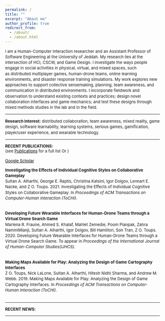 ```yaml
---
permalink: /
title: ""
excerpt: "About me"
author_profile: true
redirect_from: 
  - /about/
  - /about.html
---
```

  
<font size="-1">

<p style="line-height:140%">I am a Human-Computer Interaction researcher and an Assistant Professor of Software Engineering at the University of Jeddah. My research lies at the intersection of HCI, CSCW, and Game Design. I investigate the ways people engage in social activities in physical, virtual, and mixed spaces, such as distributed multiplayer games, human-drone teams, online learning environments, and disaster response training simulations. My work explores new approaches to support collective sensemaking, planning, team awareness, and communication in distributed environments. I incorporate fieldwork and observation to understand existing contexts and practices; design novel collaboration interfaces and game mechanics; and test these designs through mixed methods studies in the lab and in the field.</p>

<hr />

<p style="line-height:140%"><strong>Research Interest:</strong> distributed collaboration, team awareness, mixed reality, <span class="lt-line-clamp__line lt-line-clamp__line--last">game design, software learnability, learning systems, </span>serious games, gamification, player/<span class="lt-line-clamp__line">user experience,</span> and <span class="lt-line-clamp__line lt-line-clamp__line--last">wearable technology.</span>

<hr />

<strong>RECENT PUBLICATIONS:</strong> <br>
(see <a href="https://salharthi.github.io/Mypage/publications/" style="color:black">Publications</a> for a full list Or ) <br><br> <a href="https://scholar.google.com/citations?user=rqLNHCIAAAAJ&hl=en" style="color:black">Google Scholar</a>

<p style="line-height:140%"><strong>Investigating the Effects of Individual Cognitive Styles on Collaborative Gameplay</strong><br> Sultan A. Alharthi, George E. Raptis, Christina Katsini, Igor Dolgov, Lennart E. Nacke, and Z O. Toups. 2021. Investigating the Effects of Individual Cognitive Styles on Collaborative Gameplay. In <em>Proceedings of ACM Transactions on Computer-Human Interaction (ToCHI)</em>. <br><br>

<p style="line-height:140%"><strong>Developing Future Wearable Interfaces for Human-Drone Teams through a Virtual Drone Search Game</strong><br>Marlena R. Fraune, Ahmed S. Khalaf, Mahlet Zemedie, Poom Pianpak, Zahra NaminiMianji, Sultan A. Alharthi, Igor Dolgov, Bill Hamilton, Son Tran, Z O. Toups. 2020. Developing Future Wearable Interfaces for Human-Drone Teams through a Virtual Drone Search Game. To appear in <em>Proceedings of the International Journal of Human-Computer Studies(IJHCS)</em>. <br><br>

<p style="line-height:140%"><strong>Making Maps Available for Play: Analyzing the Design of Game Cartography Interfaces</strong><br> Z O. Toups, Nick LaLone, Sultan A. Alharthi, Hitesh Nidhi Sharma, and Andrew M. Webb. 2019. Making Maps Available for Play: Analyzing the Design of Game Cartography Interfaces. In <em>Proceedings of ACM Transactions on Computer-Human Interaction (ToCHI)</em>. <br><br>

<hr />

<strong>RECENT NEWS:</strong> <br> 

<hr />

